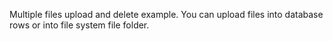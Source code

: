 Multiple files upload and delete example. You can upload files into database rows or into file system file folder. 

